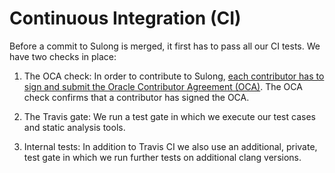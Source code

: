 # Continuous Integration (CI)

Before a commit to Sulong is merged, it first has to pass all our CI tests.
We have two checks in place:

1. The OCA check: In order to contribute to Sulong, [each contributor has
to sign and submit the Oracle Contributor Agreement (OCA)](CONTRIBUTING.md).
The OCA check confirms that a contributor has signed the OCA.

2. The Travis gate: We run a test gate in which we execute our test cases
and static analysis tools.

3. Internal tests: In addition to Travis CI we also use an additional, private,
test gate in which we run further tests on additional clang versions.
